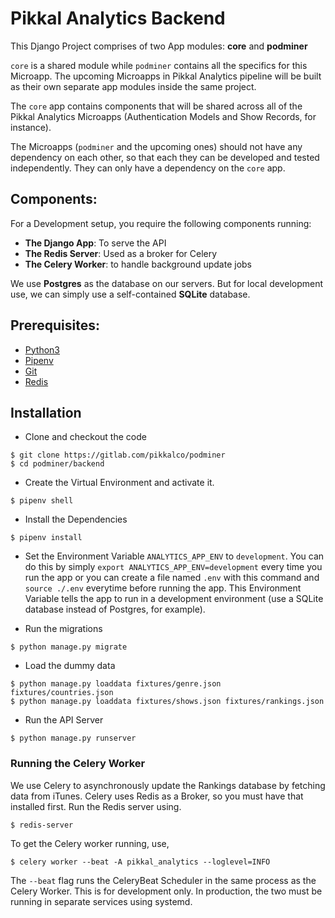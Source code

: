 
# Pikkal Analytics Backend

This Django Project comprises of two App modules: **core** and **podminer**

`core` is a shared module while `podminer` contains all the specifics for this Microapp. The upcoming Microapps in Pikkal Analytics pipeline will be built as their own separate app modules inside the same project.

The `core` app contains components that will be shared across all of the Pikkal Analytics Microapps (Authentication Models and Show Records, for instance).

The Microapps (`podminer` and the upcoming ones) should not have any dependency on each other, so that each they can be developed and tested independently. They can only have a dependency on the `core` app.

## Components:
For a Development setup, you require the following components running:
- **The Django App**: To serve the API
- **The Redis Server**: Used as a broker for Celery
- **The Celery Worker**: to handle background update jobs

We use **Postgres** as the database on our servers. But for local development use, we can simply use a self-contained **SQLite** database.

## Prerequisites:
- [Python3](https://www.python.org/) 
- [Pipenv](https://realpython.com/pipenv-guide/)
- [Git](https://git-scm.com/book/en/v2/Getting-Started-Installing-Git)
- [Redis](https://redis.io/)

## Installation
- Clone and checkout the code
```
$ git clone https://gitlab.com/pikkalco/podminer
$ cd podminer/backend
```
- Create the Virtual Environment and activate it.
```
$ pipenv shell
```
- Install the Dependencies
```
$ pipenv install
```
- Set the Environment Variable `ANALYTICS_APP_ENV` to `development`. You can do this by simply `export ANALYTICS_APP_ENV=development` every time you run the app or you can create a file named `.env` with this command and `source ./.env` everytime before running the app.
This Environment Variable tells the app to run in a development environment (use a SQLite database instead of Postgres, for example).

- Run the migrations
```
$ python manage.py migrate
```

- Load the dummy data
```
$ python manage.py loaddata fixtures/genre.json fixtures/countries.json
$ python manage.py loaddata fixtures/shows.json fixtures/rankings.json
```

- Run the API Server
```
$ python manage.py runserver
```

### Running the Celery Worker
We use Celery to asynchronously update the Rankings database by fetching data from iTunes. Celery uses Redis as a Broker, so you must have that installed first. Run the Redis server using.
```
$ redis-server
```
To get the Celery worker running, use,
```
$ celery worker --beat -A pikkal_analytics --loglevel=INFO
```
The `--beat` flag runs the CeleryBeat Scheduler in the same process as the Celery Worker. This is for development only. In production, the two must be running in separate services using systemd.
